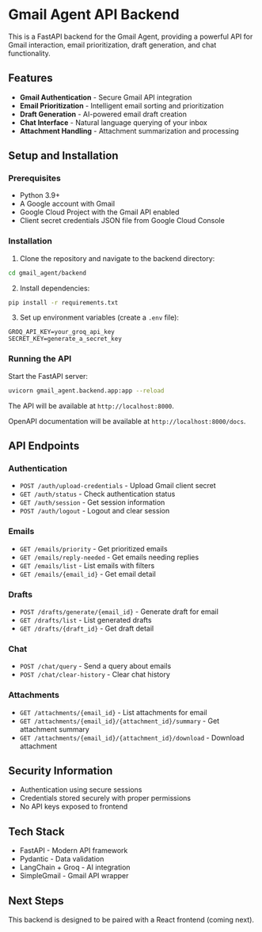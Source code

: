 # Gmail Agent API Backend

This is a FastAPI backend for the Gmail Agent, providing a powerful API for Gmail interaction, email prioritization, draft generation, and chat functionality.

## Features

- **Gmail Authentication** - Secure Gmail API integration
- **Email Prioritization** - Intelligent email sorting and prioritization
- **Draft Generation** - AI-powered email draft creation
- **Chat Interface** - Natural language querying of your inbox
- **Attachment Handling** - Attachment summarization and processing

## Setup and Installation

### Prerequisites

- Python 3.9+
- A Google account with Gmail
- Google Cloud Project with the Gmail API enabled
- Client secret credentials JSON file from Google Cloud Console

### Installation

1. Clone the repository and navigate to the backend directory:

```bash
cd gmail_agent/backend
```

2. Install dependencies:

```bash
pip install -r requirements.txt
```

3. Set up environment variables (create a `.env` file):

```
GROQ_API_KEY=your_groq_api_key
SECRET_KEY=generate_a_secret_key
```

### Running the API

Start the FastAPI server:

```bash
uvicorn gmail_agent.backend.app:app --reload
```

The API will be available at `http://localhost:8000`.

OpenAPI documentation will be available at `http://localhost:8000/docs`.

## API Endpoints

### Authentication

- `POST /auth/upload-credentials` - Upload Gmail client secret
- `GET /auth/status` - Check authentication status
- `GET /auth/session` - Get session information
- `POST /auth/logout` - Logout and clear session

### Emails

- `GET /emails/priority` - Get prioritized emails
- `GET /emails/reply-needed` - Get emails needing replies
- `GET /emails/list` - List emails with filters
- `GET /emails/{email_id}` - Get email detail

### Drafts

- `POST /drafts/generate/{email_id}` - Generate draft for email
- `GET /drafts/list` - List generated drafts
- `GET /drafts/{draft_id}` - Get draft detail

### Chat

- `POST /chat/query` - Send a query about emails
- `POST /chat/clear-history` - Clear chat history

### Attachments

- `GET /attachments/{email_id}` - List attachments for email
- `GET /attachments/{email_id}/{attachment_id}/summary` - Get attachment summary
- `GET /attachments/{email_id}/{attachment_id}/download` - Download attachment

## Security Information

- Authentication using secure sessions
- Credentials stored securely with proper permissions
- No API keys exposed to frontend

## Tech Stack

- FastAPI - Modern API framework
- Pydantic - Data validation
- LangChain + Groq - AI integration
- SimpleGmail - Gmail API wrapper

## Next Steps

This backend is designed to be paired with a React frontend (coming next).
